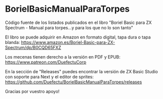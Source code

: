# BorielBasicManualParaTorpes
Código fuente de los listados publicados en el libro "Boriel Basic para ZX Spectrum - Manual para torpes...y para los que no lo son tanto"

El libro se puede adquirir en Amazon en formato digital, tapa dura o tapa blanda: https://www.amazon.es/Boriel-Basic-para-ZX-Spectrum/dp/B0CQD65FXZ

Los mecenas tienen derecho a la versión en PDF y EPUB: https://www.patreon.com/DuefectuCorp

En la sección de "Releases" puedes encontrar la versión de ZX Basic Studio con soporte para Next y el editor de sprites: https://github.com/Duefectu/BorielBasicManualParaTorpes/releases

Gracias por vuestro apoyo!
